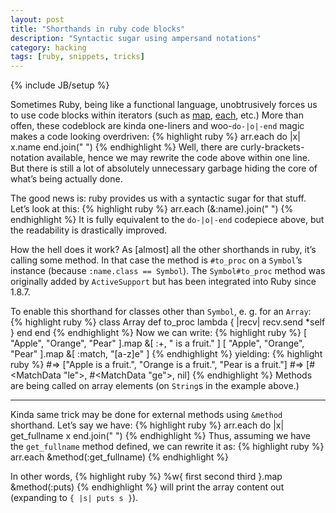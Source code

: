```yaml
---
layout: post
title: "Shorthands in ruby code blocks"
description: "Syntactic sugar using ampersand notations"
category: hacking
tags: [ruby, snippets, tricks]
---
```

{% include JB/setup %}

Sometimes Ruby, being like a functional language, unobtrusively forces us to use
code blocks within iterators (such as [map](http://www.ruby-doc.org/core-1.9.3/Array.html#method-i-map), 
[each](http://www.ruby-doc.org/core-1.9.3/Array.html#method-i-each), etc.) More than offen, these codeblock
are kinda one-liners and woo-`do-|o|-end` magic makes a code looking overdriven:
{% highlight ruby %}
  arr.each do |x|
    x.name
  end.join(" ")
{% endhighlight %}
Well, there are curly-brackets-notation available, hence we may rewrite the code above within one line.
But there is still a lot of absolutely unnecessary garbage hiding the core of what’s being actually done.

The good news is: ruby provides us with a syntactic sugar for that stuff. Let’s look at this:
{% highlight ruby %}
  arr.each (&:name).join(" ")
{% endhighlight %}
It is fully equivalent to the `do-|o|-end` codepiece above, but the readability is drastically improved.

How the hell does it work? As \[almost\] all the other shorthands in ruby, it’s calling some method. In that case 
the method is `#to_proc` on a `Symbol`’s instance (because `:name.class == Symbol`). The `Symbol#to_proc` method 
was originally added by `ActiveSupport` but has been integrated into Ruby since 1.8.7.

To enable this shorthand for classes other than `Symbol`, e. g. for an `Array`:
{% highlight ruby %}
class Array
  def to_proc
    lambda { |recv| recv.send *self }
  end
end
{% endhighlight %}
Now we can write:
{% highlight ruby %}
[ "Apple", "Orange", "Pear" ].map &[ :+, " is a fruit." ]
[ "Apple", "Orange", "Pear" ].map &[ :match, "[a-z]e" ]
{% endhighlight %}
yielding:
{% highlight ruby %}
#=> ["Apple is a fruit.", "Orange is a fruit.", "Pear is a fruit."]
#=> [#<MatchData "le">, #<MatchData "ge">, nil]
{% endhighlight %}
Methods are being called on array elements (on `String`s in the example above.)

----
Kinda same trick may be done for external methods using `&method` shorthand. Let’s say we have:
{% highlight ruby %}
  arr.each do |x|
    get_fullname x
  end.join(" ")
{% endhighlight %}
Thus, assuming we have the `get_fullname` method defined, we can rewrite it as:
{% highlight ruby %}
  arr.each &method(:get_fullname)
{% endhighlight %}

In other words, 
{% highlight ruby %}
  %w{ first second third }.map &method(:puts)
{% endhighlight %}
will print the array content out (expanding to `{ |s| puts s }`).
